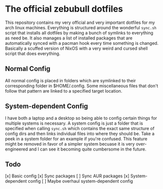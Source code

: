 # The official zebubull dotfiles
This repository contains my very official and very important dotfiles for my arch linux machines.
Everything is structured around the wonderful `sync.sh` script that installs all dotfiles by making
a bunch of symlinks to everything as need be. It also manages a list of installed packages that are
automatically synced with a pacman hook every time something is changed. Basically a scuffed version
of NixOS with a very weird and cursed shell script that does everything. 

## Normal Config
All normal config is placed in folders which are symlinked to their corresponding folder in $HOME/.config.
Some miscellaneous files that don't follow that pattern are linked to a specified target location.

## System-dependent Config
I have both a laptop and a desktop so being able to config certain things for multiple systems is necessary.
A system config is just a folder that is specified when calling `sync.sh` which contains the exact same
structure of config dirs and then links individual files into where they should be. Take a peek in a system
folder for an example if you're confused. This feature might be removed in favor of a simpler system becuase
it is very over-engineered and I can see it becoming quite cumbersome in the future.

## Todo
[x] Basic config
[x] Sync packages
[ ] Sync AUR packages
[x] System-dependent config
[ ] Maybe overhaul system-dependent config
